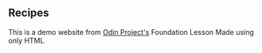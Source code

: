 ## Recipes
This is a demo website from [Odin Project's](https://www.theodinproject.com/lessons/foundations-recipes) Foundation Lesson
Made using only HTML